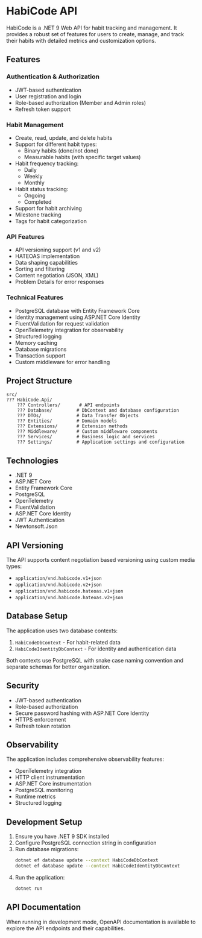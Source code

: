 # HabiCode API

HabiCode is a .NET 9 Web API for habit tracking and management. It provides a robust set of features for users to create, manage, and track their habits with detailed metrics and customization options.

## Features

### Authentication & Authorization
- JWT-based authentication
- User registration and login
- Role-based authorization (Member and Admin roles)
- Refresh token support

### Habit Management
- Create, read, update, and delete habits
- Support for different habit types:
  - Binary habits (done/not done)
  - Measurable habits (with specific target values)
- Habit frequency tracking:
  - Daily
  - Weekly
  - Monthly
- Habit status tracking:
  - Ongoing
  - Completed
- Support for habit archiving
- Milestone tracking
- Tags for habit categorization

### API Features
- API versioning support (v1 and v2)
- HATEOAS implementation
- Data shaping capabilities
- Sorting and filtering
- Content negotiation (JSON, XML)
- Problem Details for error responses

### Technical Features
- PostgreSQL database with Entity Framework Core
- Identity management using ASP.NET Core Identity
- FluentValidation for request validation
- OpenTelemetry integration for observability
- Structured logging
- Memory caching
- Database migrations
- Transaction support
- Custom middleware for error handling

## Project Structure

```
src/
??? HabiCode.Api/
    ??? Controllers/       # API endpoints
    ??? Database/         # DbContext and database configuration
    ??? DTOs/             # Data Transfer Objects
    ??? Entities/         # Domain models
    ??? Extensions/       # Extension methods
    ??? Middleware/       # Custom middleware components
    ??? Services/         # Business logic and services
    ??? Settings/         # Application settings and configuration
```

## Technologies

- .NET 9
- ASP.NET Core
- Entity Framework Core
- PostgreSQL
- OpenTelemetry
- FluentValidation
- ASP.NET Core Identity
- JWT Authentication
- Newtonsoft.Json

## API Versioning

The API supports content negotiation based versioning using custom media types:
- `application/vnd.habicode.v1+json`
- `application/vnd.habicode.v2+json`
- `application/vnd.habicode.hateoas.v1+json`
- `application/vnd.habicode.hateoas.v2+json`

## Database Setup

The application uses two database contexts:
1. `HabiCodeDbContext` - For habit-related data
2. `HabiCodeIdentityDbContext` - For identity and authentication data

Both contexts use PostgreSQL with snake case naming convention and separate schemas for better organization.

## Security

- JWT-based authentication
- Role-based authorization
- Secure password hashing with ASP.NET Core Identity
- HTTPS enforcement
- Refresh token rotation

## Observability

The application includes comprehensive observability features:
- OpenTelemetry integration
- HTTP client instrumentation
- ASP.NET Core instrumentation
- PostgreSQL monitoring
- Runtime metrics
- Structured logging

## Development Setup

1. Ensure you have .NET 9 SDK installed
2. Configure PostgreSQL connection string in configuration
3. Run database migrations:
   ```bash
   dotnet ef database update --context HabiCodeDbContext
   dotnet ef database update --context HabiCodeIdentityDbContext
   ```
4. Run the application:
   ```bash
   dotnet run
   ```

## API Documentation

When running in development mode, OpenAPI documentation is available to explore the API endpoints and their capabilities.